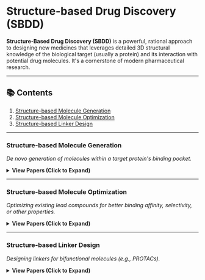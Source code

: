 # Structure-based Drug Discovery (SBDD)

**Structure-Based Drug Discovery (SBDD)** is a powerful, rational approach to designing new medicines that leverages detailed 3D structural knowledge of the biological target (usually a protein) and its interaction with potential drug molecules. It's a cornerstone of modern pharmaceutical research.

---

## 📚 Contents

1.  [Structure-based Molecule Generation](#structure-based-molecule-generation)
2.  [Structure-based Molecule Optimization](#structure-based-molecule-optimization)
3.  [Structure-based Linker Design](#structure-based-linker-design)

---

### Structure-based Molecule Generation
*De novo generation of molecules within a target protein's binding pocket.*

<details>
<summary><b>View Papers (Click to Expand)</b></summary>

| Year & Venue | Title & Description | Links |
| :--- | :--- | :--- |
| **2025 ICML** | **Enhancing Ligand Validity and Affinity in Structure-Based Drug Design with Multi-Reward Optimization.** | [Paper](https://openreview.net/pdf?id=gmFeso9sXJ) |
| **2025 ICLR** | **Complex Binding Graph Benchmark is a benchmark for generative target-aware molecule design.** | [Paper](https://arxiv.org/pdf/2406.10840) \| [Code](https://github.com/EDAPINENUT/CBGBench) |
| **2024 Nat. Mach. Intell.** | **PocketFlow is A data-and-knowledge-driven structure-based molecular generative model.** | [Paper](https://www.nature.com/articles/s42256-024-00808-8) \| [Code](https://github.com/Saoge123/PocketFlow) |
| **2024 Nat. Commun.** | **A 3D molecular generative framework for interaction-guided drug design.** | [Paper](https://www.nature.com/articles/s41467-024-47011-2) \| [Code](https://github.com/ACE-KAIST/DeepICL) |
| **2024 Nat. Commun.** | **A dual diffusion model enables 3D molecule generation and lead optimization based on target pockets.** | [Paper](https://www.nature.com/articles/s41467-024-46569-1) \| [Code](https://github.com/Layne-Huang/PMDM/tree/main) |
| **2024 NeurIPS** | **De novo Drug Design using Reinforcement Learning with Multiple GPT Agents.** | [Paper](https://arxiv.org/pdf/2401.06155) \| [Code](https://github.com/HXYfighter/MolRL-MGPT) |
| **2024 ICLR Workshop** | **Fine-tuning Pocket-conditioned 3D Molecule Generation via Reinforcement Learning.** | [Paper](https://openreview.net/pdf?id=hlzRzr9ksu) \| [Code](https://github.com/deargen/Pocket2Mol_RL_public) |
| **2023 Nat. Mach. Intell.** | **ResGen is A pocket-aware 3D molecular generation model based on parallel multiscale modelling.** | [Paper](https://www.nature.com/articles/s42256-023-00712-7) \| [Code](https://github.com/OdinZhang/ResGen) |
| **2023 NeurIPS** | **Functional-Group-Based Diffusion for Pocket-Specific Molecule Generation and Elaboration.** | [Paper](https://proceedings.neurips.cc/paper_files/paper/2023/file/6cdd4ce9330025967dd1ed0bed3010f5-Paper-Conference.pdf) |
| **2023 ICML** | **DecompDiff: Diffusion Models with Decomposed Priors for Structure-Based Drug Design.** | [Paper](https://arxiv.org/pdf/2403.07902) \| [Code](https://github.com/bytedance/DecompDiff) |
| **2023 ICLR** | **3D Equivariant Diffusion for Target-Aware Molecule Generation and Affinity Prediction.** | [Paper](https://arxiv.org/pdf/2303.03543) \| [Code](https://github.com/guanjq/targetdiff) |
| **2023 ICLR** | **Molecule generation for target protein binding with structural motifs.** | [Paper](https://openreview.net/pdf?id=Rq13idF0F73) \| [Code](https://github.com/zaixizhang/FLAG) |
| **2023 arXiv** | **GraphVF: Controllable Protein-Specific 3D Molecule Generation with Variational Flow.** | [Paper](https://arxiv.org/pdf/2304.12825) |
| **2022 NeurIPS** | **Zero-Shot 3D Drug Design by Sketching and Generating.** | [Paper](https://proceedings.neurips.cc/paper_files/paper/2022/file/96ddbf813f042e8ff891b4d6f7149bb6-Paper-Conference.pdf) \| [Code](https://github.com/longlongman/DESERT) |
| **2021 NeurIPS** | **A 3D generative model for structure-based drug design.** | [Paper](https://proceedings.neurips.cc/paper_files/paper/2021/file/314450613369e0ee72d0da7f6fee773c-Paper.pdf) \| [Code](https://github.com/luost26/3D-Generative-SBDD) |



</details>

---

### Structure-based Molecule Optimization
*Optimizing existing lead compounds for better binding affinity, selectivity, or other properties.*

<details>
<summary><b>View Papers (Click to Expand)</b></summary>

| Year & Venue | Title & Description | Links |
| :--- | :--- | :--- |
| **2025 Nat. Mach. Intell.** | **Deep lead optimization enveloped in protein pocket and its application in designing potent and selective ligands targeting LTK protein.** | [Paper](https://www.nature.com/articles/s42256-025-00997-w) \| [Code](https://github.com/OdinZhang/Delete) |
| **2025 ICML** | **Empower Structure-Based Molecule Optimization with Gradient Guided Bayesian Flow Networks.** | [Paper](https://openreview.net/pdf?id=CIoBEB17FT) \| [Code](https://github.com/AlgoMole/MolCRAFT) |
| **2025 arXiv** | **Structure-Based Drug Design via 3D Molecular Generative Pre-training and Sampling.** | [Paper](https://arxiv.org/pdf/2402.14315) |

</details>

---

### Structure-based Linker Design
*Designing linkers for bifunctional molecules (e.g., PROTACs).*

<details>
<summary><b>View Papers (Click to Expand)</b></summary>

| Year & Venue | Title & Description | Links |
| :--- | :--- | :--- |
| **2025 ICML** | **Domain-Adapted Diffusion Model for PROTAC Linker Design Through the Lens of Density Ratio in Chemical Space.** | [Paper](https://openreview.net/pdf?id=jkyUbkNJyH) |

</details>
